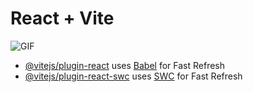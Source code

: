 # React + Vite

![GIF](https://github.com/MatiSancassani/coder-react/assets/140519081/d9c4c237-242e-4dc8-a123-db8b781f071e)



- [@vitejs/plugin-react](https://github.com/vitejs/vite-plugin-react/blob/main/packages/plugin-react/README.md) uses [Babel](https://babeljs.io/) for Fast Refresh
- [@vitejs/plugin-react-swc](https://github.com/vitejs/vite-plugin-react-swc) uses [SWC](https://swc.rs/) for Fast Refresh
